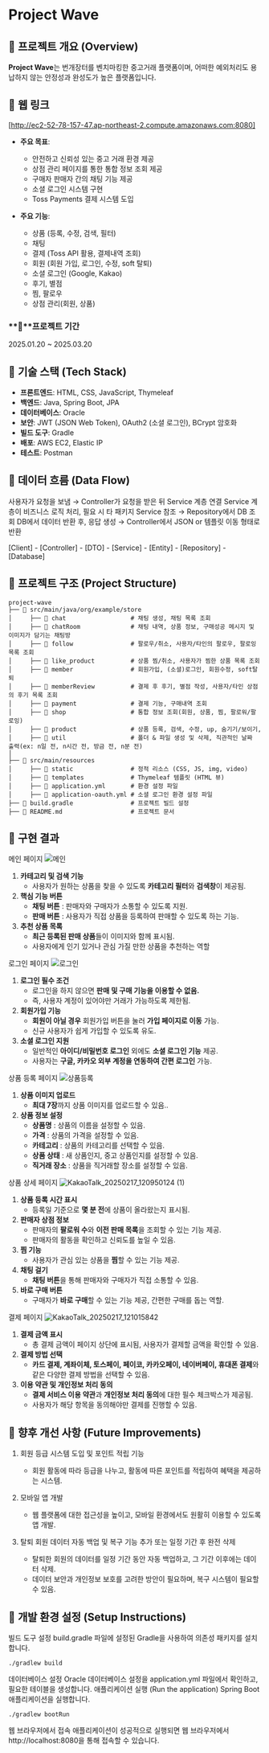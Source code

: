# Project Wave

## 📢 프로젝트 개요 (Overview)

**Project Wave**는 번개장터를 벤치마킹한 중고거래 플랫폼이며, 어떠한 예외처리도 용납하지 않는 안정성과 완성도가 높은 플랫폼입니다.

## 📌 웹 링크
[http://ec2-52-78-157-47.ap-northeast-2.compute.amazonaws.com:8080]

- **주요 목표**:
  - 안전하고 신뢰성 있는 중고 거래 환경 제공
  - 상점 관리 페이지를 통한 통합 정보 조회 제공
  - 구매자 판매자 간의 채팅 기능 제공
  - 소셜 로그인 시스템 구현
  - Toss Payments 결제 시스템 도입

- **주요 기능**:
  - 상품 (등록, 수정, 검색, 필터)
  - 채팅
  - 결제 (Toss API 활용, 결제내역 조회)
  - 회원 (회원 가입, 로그인, 수정, soft 탈퇴)
  - 소셜 로그인 (Google, Kakao)
  - 후기, 별점
  - 찜, 팔로우
  - 상점 관리(회원, 상품)

### **📆**프로젝트 기간

2025.01.20 ~ 2025.03.20

## 📌 기술 스택 (Tech Stack)

- **프론트엔드**: HTML, CSS, JavaScript, Thymeleaf
- **백엔드**: Java, Spring Boot, JPA
- **데이터베이스**: Oracle
- **보안**: JWT (JSON Web Token), OAuth2 (소셜 로그인), BCrypt 암호화
- **빌드 도구**: Gradle
- **배포**: AWS EC2, Elastic IP
- **테스트**: Postman

## 📌 데이터 흐름 (Data Flow)
사용자가 요청을 보냄 → Controller가 요청을 받은 뒤 Service 계층 연결
Service 계층이 비즈니스 로직 처리, 필요 시 타 패키지 Service 참조 → Repository에서 DB 조회
DB에서 데이터 반환 후, 응답 생성 → Controller에서 JSON or 템플릿 이동 형태로 반환

[Client] - [Controller] - [DTO] - [Service] - [Entity] - [Repository] - [Database]

## 📌 프로젝트 구조 (Project Structure)

```plaintext
project-wave
├── 📂 src/main/java/org/example/store
│     ├── 📂 chat                  # 채팅 생성, 채팅 목록 조회
│     ├── 📂 chatRoom              # 채팅 내역, 상품 정보, 구매성공 메시지 및 이미지가 담기는 채팅방
│     ├── 📂 follow                # 팔로우/취소, 사용자/타인의 팔로우, 팔로잉 목록 조회
│     ├── 📂 like_product          # 상품 찜/취소, 사용자가 찜한 상품 목록 조회
│     ├── 📂 member                # 회원가입, (소셜)로그인, 회원수정, soft탈퇴
│     ├── 📂 memberReview          # 결제 후 후기, 별점 작성, 사용자/타인 상점의 후기 목록 조회
│     ├── 📂 payment               # 결제 기능, 구매내역 조회
│     ├── 📂 shop                  # 통합 정보 조회(회원, 상품, 찜, 팔로워/팔로잉)
│     ├── 📂 product               # 상품 등록, 검색, 수정, up, 숨기기/보이기, 
│     ├── 📂 util                  # 폴더 & 파일 생성 및 삭제, 직관적인 날짜 출력(ex: n일 전, n시간 전, 방금 전, n분 전)
│
├── 📂 src/main/resources
│     ├── 📂 static                # 정적 리소스 (CSS, JS, img, video)
│     ├── 📂 templates             # Thymeleaf 템플릿 (HTML 뷰)
│     ├── 📄 application.yml       # 환경 설정 파일
│     ├── 📄 application-oauth.yml # 소셜 로그인 환경 설정 파일
├── 📄 build.gradle                # 프로젝트 빌드 설정
├── 📄 README.md                   # 프로젝트 문서

```

## 🎯 구현 결과
메인 페이지
![메인](https://github.com/user-attachments/assets/5784f8bc-0be5-450b-83f5-1834d7a2aacf)
1. **카테고리 및 검색 기능**
    - 사용자가 원하는 상품을 찾을 수 있도록 **카테고리 필터**와 **검색창**이 제공됨.
2. **핵심 기능 버튼**
    - **채팅 버튼** : 판매자와 구매자가 소통할 수 있도록 지원.
    - **판매 버튼** : 사용자가 직접 상품을 등록하여 판매할 수 있도록 하는 기능.
3. **추천 상품 목록**
    - **최근 등록된 판매 상품**들이 이미지와 함께 표시됨.
    - 사용자에게 인기 있거나 관심 가질 만한 상품을 추천하는 역할
  
      
로그인 페이지
![로그인](https://github.com/user-attachments/assets/c6d4bf84-0f69-4904-84cd-5da6565a37c5)
1. **로그인 필수 조건**
    - 로그인을 하지 않으면 **판매 및 구매 기능을 이용할 수 없음.**
    - 즉, 사용자 계정이 있어야만 거래가 가능하도록 제한됨.
2. **회원가입 기능**
    - **회원이 아닐 경우** 회원가입 버튼을 눌러 **가입 페이지로 이동** 가능.
    - 신규 사용자가 쉽게 가입할 수 있도록 유도.
3. **소셜 로그인 지원**
    - 일반적인 **아이디/비밀번호 로그인** 외에도 **소셜 로그인 기능** 제공.
    - 사용자는 **구글, 카카오 외부 계정을 연동하여 간편 로그인** 가능.

상품 등록 페이지
![상품등록](https://github.com/user-attachments/assets/96e533c6-5d70-4ea7-becf-b4dcb2a1c4b5)
1. **상품 이미지 업로드**
    - **최대 7장**까지 상품 이미지를 업로드할 수 있음..
2. **상품 정보 설정**
    - **상품명** : 상품의 이름을 설정할 수 있음.
    - **가격** : 상품의 가격을 설정할 수 있음.
    - **카테고리** : 상품의 카테고리를 선택할 수 있음.
    - **상품 상태** : 새 상품인지, 중고 상품인지를  설정할 수 있음.
    - **직거래 장소** : 상품을 직거래할 장소를 설정할 수 있음.

상품 상세 페이지
![KakaoTalk_20250217_120950124 (1)](https://github.com/user-attachments/assets/b2030ab7-bbb6-4660-97c1-5aee9cfde7ed)
1. **상품 등록 시간 표시**
    - 등록일 기준으로 **몇 분 전**에 상품이 올라왔는지 표시됨.
2. **판매자 상점 정보**
    - 판매자의 **팔로워 수**와 **이전 판매 목록**을 조회할 수 있는 기능 제공.
    - 판매자의 활동을 확인하고 신뢰도를 높일 수 있음.
3. **찜 기능**
    - 사용자가 관심 있는 상품을 **찜**할 수 있는 기능 제공.
4. **채팅 걸기**
    - **채팅 버튼**을 통해 판매자와 구매자가 직접 소통할 수 있음.
5. **바로 구매 버튼**
    - 구매자가 **바로 구매**할 수 있는 기능 제공, 간편한 구매를 돕는 역할.

결제 페이지
![KakaoTalk_20250217_121015842](https://github.com/user-attachments/assets/291e05ac-564b-4e86-97a3-8c4c3283f44b)
1. **결제 금액 표시**
    - 총 결제 금액이 페이지 상단에 표시됨, 사용자가 결제할 금액을 확인할 수 있음.
2. **결제 방법 선택**
    - **카드 결제, 계좌이체, 토스페이, 페이코, 카카오페이, 네이버페이, 휴대폰 결제**와 같은 다양한 결제 방법을 선택할 수 있음.
3. **이용 약관 및 개인정보 처리 동의**
    - **결제 서비스 이용 약관**과 **개인정보 처리 동의**에 대한 필수 체크박스가 제공됨.
    - 사용자가 해당 항목을 동의해야만 결제를 진행할 수 있음.
  

## 📌 향후 개선 사항 (Future Improvements)
1. 회원 등급 시스템 도입 및 포인트 적립 기능
    - 회원 활동에 따라 등급을 나누고, 활동에 따른 포인트를 적립하여 혜택을 제공하는 시스템.
    
2. 모바일 앱 개발
    - 웹 플랫폼에 대한 접근성을 높이고, 모바일 환경에서도 원활히 이용할 수 있도록 앱 개발.
    
3. 탈퇴 회원 데이터 자동 백업 및 복구 기능 추가 또는 일정 기간 후 완전 삭제
    - 탈퇴한 회원의 데이터를 일정 기간 동안 자동 백업하고, 그 기간 이후에는 데이터 삭제.
    - 데이터 보안과 개인정보 보호를 고려한 방안이 필요하며, 복구 시스템이 필요할 수 있음.

  
## 📌 개발 환경 설정 (Setup Instructions)

빌드 도구 설정
build.gradle 파일에 설정된 Gradle을 사용하여 의존성 패키지를 설치합니다.
```plaintext
./gradlew build
```

데이터베이스 설정
Oracle 데이터베이스 설정을 application.yml 파일에서 확인하고, 필요한 테이블을 생성합니다.
애플리케이션 실행 (Run the application)
Spring Boot 애플리케이션을 실행합니다.
```plaintext
./gradlew bootRun
```
웹 브라우저에서 접속
애플리케이션이 성공적으로 실행되면 웹 브라우저에서 http://localhost:8080을 통해 접속할 수 있습니다.
